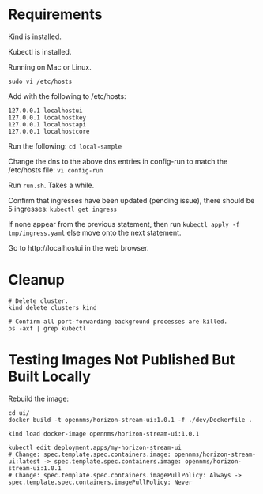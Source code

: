 # Requirements

Kind is installed.

Kubectl is installed.

Running on Mac or Linux.

```
sudo vi /etc/hosts
```
Add with the following to /etc/hosts:
```
127.0.0.1 localhostui
127.0.0.1 localhostkey
127.0.0.1 localhostapi
127.0.0.1 localhostcore
```

Run the following: ```cd local-sample```

Change the dns to the above dns entries in config-run to match the /etc/hosts file: ```vi config-run```

Run ```run.sh```. Takes a while.

Confirm that ingresses have been updated (pending issue), there should be 5 ingresses: ```kubectl get ingress```

If none appear from the previous statement, then run ```kubectl apply -f tmp/ingress.yaml``` else move onto the next statement.

Go to http://localhostui in the web browser. 

# Cleanup

```
# Delete cluster.
kind delete clusters kind

# Confirm all port-forwarding background processes are killed.
ps -axf | grep kubectl
```

# Testing Images Not Published But Built Locally

Rebuild the image:
```
cd ui/
docker build -t opennms/horizon-stream-ui:1.0.1 -f ./dev/Dockerfile .

kind load docker-image opennms/horizon-stream-ui:1.0.1

kubectl edit deployment.apps/my-horizon-stream-ui 
# Change: spec.template.spec.containers.image: opennms/horizon-stream-ui:latest -> spec.template.spec.containers.image: opennms/horizon-stream-ui:1.0.1
# Change: spec.template.spec.containers.imagePullPolicy: Always -> spec.template.spec.containers.imagePullPolicy: Never
```

